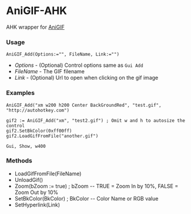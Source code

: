 # AniGIF-AHK
AHK wrapper for [AniGIF](https://www.codeproject.com/Articles/16970/AniGIF-a-simple-animated-GIF-custom-control)

### Usage

`AniGIF_Add(Options:="", FileName, Link:="")`
- *Options* - (Optional) Control options same as `Gui Add`
- *FileName* - The GIF filename
- *Link* - (Optional) Url to open when clicking on the gif image

### Examples

```AutoHotkey
AniGIF_Add("xm w200 h200 Center BackGroundRed", "test.gif", "http://autohotkey.com")

gif2 := AniGIF_Add("xm", "test2.gif") ; Omit w and h to autosize the control
gif2.SetBkColor(0xff00ff)
gif2.LoadGifFromFile("another.gif")

Gui, Show, w400
```

### Methods
- LoadGifFromFile(FileName)
- UnloadGif()
- Zoom(bZoom := true) ; bZoom -- TRUE = Zoom In by 10%, FALSE = Zoom Out by 10%
- SetBkColor(BkColor) ; BkColor -- Color Name or RGB value
- SetHyperlink(Link)

